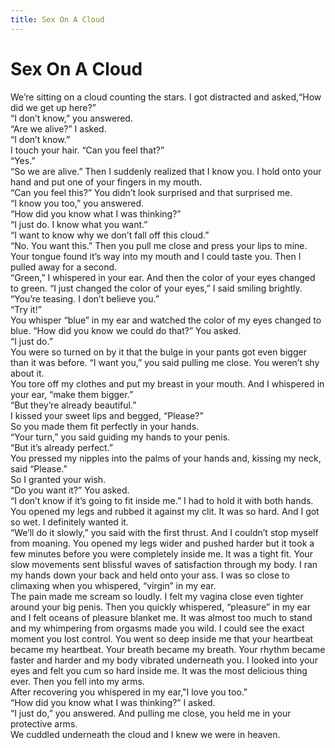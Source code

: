 ```yaml
---
title: Sex On A Cloud
---
```

# Sex On A Cloud


We’re sitting on a cloud counting the stars. I got distracted and asked,“How did we get up here?”<br/>
“I don’t know,” you answered. <br/>
“Are we alive?” I asked.<br/>
“I don’t know.”<br/>
 I touch your hair. “Can you feel that?”<br/>
“Yes.”<br/>
“So we are alive.” Then I suddenly realized that I know you. I hold onto your hand and put one of your fingers in my mouth.<br/>
“Can you feel this?” You didn’t look surprised and that surprised me. <br/>
“I know you too,” you answered.<br/>
“How did you know what I was thinking?”<br/>
“I just do. I know what you want.”<br/>
“I want to know why we don’t fall off this cloud.”<br/>
“No. You want this.” Then you pull me close and press your lips to mine. Your tongue found it’s way into my mouth and I could taste you. Then I pulled away for a second.<br/>
“Green,” I whispered in your ear. And then the color of your eyes changed to green. “I just changed the color of your eyes,” I said smiling brightly.<br/>
“You’re teasing. I don’t believe you.” <br/>
“Try it!”<br/>
You whisper “blue” in my ear and watched the color of my eyes changed to blue. “How did you know we could do that?” You asked.<br/>
“I just do.”<br/>
You were so turned on by it that the bulge in your pants got even bigger than it was before. “I want you,” you said pulling me close. You weren’t shy about it. <br/>
You tore off my clothes and put my breast in your mouth. And I whispered in your ear, “make them bigger.” <br/>
“But they’re already beautiful.”<br/>
I kissed your sweet lips and begged, “Please?” <br/>
So you made them fit perfectly in your hands. <br/>
“Your turn,” you said guiding my hands to your penis.<br/>
“But it’s already perfect.”<br/>
You pressed my nipples into the palms of your hands and, kissing my neck, said “Please.”<br/>
So I granted your wish.<br/>
“Do you want it?” You asked.<br/>
“I don’t know if it’s going to fit inside me.” I had to hold it with both hands. <br/>
You opened my legs and rubbed it against my clit. It was so hard. And I got so wet. I definitely wanted it. <br/>
“We’ll do it slowly,” you said with the first thrust. And I couldn’t stop myself from moaning. You opened my legs wider and pushed harder but it took a few minutes before you were completely inside me. It was a tight fit. Your slow movements sent blissful waves of satisfaction through my body. I ran my hands down your back and held onto your ass. I was so close to climaxing when you whispered, “virgin” in my ear. <br/>
The pain made me scream so loudly. I felt my vagina close even tighter around your big penis. Then you quickly whispered, “pleasure” in my ear and I felt oceans of pleasure blanket me. It was almost too much to stand and my whimpering from orgasms made you wild. I could see the exact moment you lost control. You went so deep inside me that your heartbeat became my heartbeat. Your breath became my breath. Your rhythm became faster and harder and my body vibrated underneath you. I looked into your eyes and felt you cum so hard inside me. It was the most delicious thing ever. Then you fell into my arms. <br/>
After recovering you whispered in my ear,"I love you too."<br/>
“How did you know what I was thinking?” I asked.<br/>
“I just do,” you answered. And pulling me close, you held me in your protective arms.<br/>
 We cuddled underneath the cloud and I knew we were in heaven. <br/>
